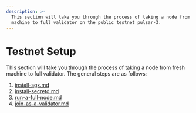```yaml
---
description: >-
  This section will take you through the process of taking a node from fresh
  machine to full validator on the public testnet pulsar-3.
---
```


# Testnet Setup

This section will take you through the process of taking a node from fresh machine to full validator. The general steps are as follows:

1. [install-sgx.md](install-sgx.md "mention")
2. [install-secretd.md](install-secretd.md "mention")
3. [run-a-full-node.md](run-a-full-node.md "mention")
4. [join-as-a-validator.md](join-as-a-validator.md "mention")
